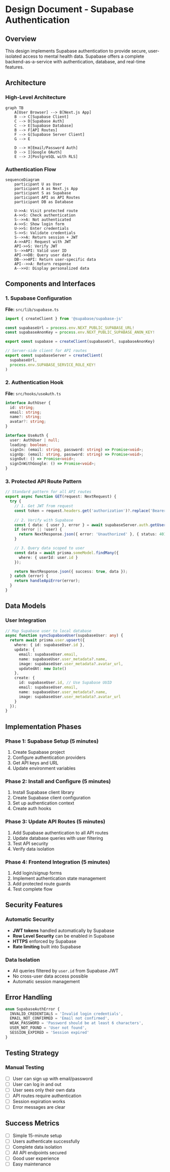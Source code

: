 # Design Document - Supabase Authentication

## Overview

This design implements Supabase authentication to provide secure, user-isolated access to mental health data. Supabase offers a complete backend-as-a-service with authentication, database, and real-time features.

## Architecture

### High-Level Architecture

```mermaid
graph TB
    A[User Browser] --> B[Next.js App]
    B --> C[Supabase Client]
    C --> D[Supabase Auth]
    C --> E[Supabase Database]
    B --> F[API Routes]
    F --> G[Supabase Server Client]
    G --> E
    
    D --> H[Email/Password Auth]
    D --> I[Google OAuth]
    E --> J[PostgreSQL with RLS]
```

### Authentication Flow

```mermaid
sequenceDiagram
    participant U as User
    participant A as Next.js App
    participant S as Supabase
    participant API as API Routes
    participant DB as Database

    U->>A: Visit protected route
    A->>S: Check authentication
    S-->>A: Not authenticated
    A->>S: Show login form
    U->>S: Enter credentials
    S->>S: Validate credentials
    S-->>A: Return session + JWT
    A->>API: Request with JWT
    API->>S: Verify JWT
    S-->>API: Valid user ID
    API->>DB: Query user data
    DB-->>API: Return user-specific data
    API-->>A: Return response
    A-->>U: Display personalized data
```

## Components and Interfaces

### 1. Supabase Configuration

**File:** `src/lib/supabase.ts`
```typescript
import { createClient } from '@supabase/supabase-js'

const supabaseUrl = process.env.NEXT_PUBLIC_SUPABASE_URL!
const supabaseAnonKey = process.env.NEXT_PUBLIC_SUPABASE_ANON_KEY!

export const supabase = createClient(supabaseUrl, supabaseAnonKey)

// Server-side client for API routes
export const supabaseServer = createClient(
  supabaseUrl,
  process.env.SUPABASE_SERVICE_ROLE_KEY!
)
```

### 2. Authentication Hook

**File:** `src/hooks/useAuth.ts`
```typescript
interface AuthUser {
  id: string;
  email: string;
  name?: string;
  avatar?: string;
}

interface UseAuth {
  user: AuthUser | null;
  loading: boolean;
  signIn: (email: string, password: string) => Promise<void>;
  signUp: (email: string, password: string) => Promise<void>;
  signOut: () => Promise<void>;
  signInWithGoogle: () => Promise<void>;
}
```

### 3. Protected API Route Pattern

```typescript
// Standard pattern for all API routes
export async function GET(request: NextRequest) {
  try {
    // 1. Get JWT from request
    const token = request.headers.get('authorization')?.replace('Bearer ', '');
    
    // 2. Verify with Supabase
    const { data: { user }, error } = await supabaseServer.auth.getUser(token);
    if (error || !user) {
      return NextResponse.json({ error: 'Unauthorized' }, { status: 401 });
    }

    // 3. Query data scoped to user
    const data = await prisma.someModel.findMany({
      where: { userId: user.id }
    });

    return NextResponse.json({ success: true, data });
  } catch (error) {
    return handleApiError(error);
  }
}
```

## Data Models

### User Integration

```typescript
// Map Supabase user to local database
async function syncSupabaseUser(supabaseUser: any) {
  return await prisma.user.upsert({
    where: { id: supabaseUser.id },
    update: {
      email: supabaseUser.email,
      name: supabaseUser.user_metadata?.name,
      image: supabaseUser.user_metadata?.avatar_url,
      updatedAt: new Date()
    },
    create: {
      id: supabaseUser.id, // Use Supabase UUID
      email: supabaseUser.email,
      name: supabaseUser.user_metadata?.name,
      image: supabaseUser.user_metadata?.avatar_url
    }
  });
}
```

## Implementation Phases

### Phase 1: Supabase Setup (5 minutes)
1. Create Supabase project
2. Configure authentication providers
3. Get API keys and URL
4. Update environment variables

### Phase 2: Install and Configure (5 minutes)
1. Install Supabase client library
2. Create Supabase client configuration
3. Set up authentication context
4. Create auth hooks

### Phase 3: Update API Routes (5 minutes)
1. Add Supabase authentication to all API routes
2. Update database queries with user filtering
3. Test API security
4. Verify data isolation

### Phase 4: Frontend Integration (5 minutes)
1. Add login/signup forms
2. Implement authentication state management
3. Add protected route guards
4. Test complete flow

## Security Features

### Automatic Security
- **JWT tokens** handled automatically by Supabase
- **Row Level Security** can be enabled in Supabase
- **HTTPS** enforced by Supabase
- **Rate limiting** built into Supabase

### Data Isolation
- All queries filtered by `user.id` from Supabase JWT
- No cross-user data access possible
- Automatic session management

## Error Handling

```typescript
enum SupabaseAuthError {
  INVALID_CREDENTIALS = 'Invalid login credentials',
  EMAIL_NOT_CONFIRMED = 'Email not confirmed',
  WEAK_PASSWORD = 'Password should be at least 6 characters',
  USER_NOT_FOUND = 'User not found',
  SESSION_EXPIRED = 'Session expired'
}
```

## Testing Strategy

### Manual Testing
- [ ] User can sign up with email/password
- [ ] User can log in and out
- [ ] User sees only their own data
- [ ] API routes require authentication
- [ ] Session expiration works
- [ ] Error messages are clear

## Success Metrics

- [ ] Simple 15-minute setup
- [ ] Users authenticate successfully
- [ ] Complete data isolation
- [ ] All API endpoints secured
- [ ] Good user experience
- [ ] Easy maintenance
